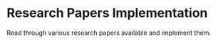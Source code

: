 # Research Papers Implementation

Read through various research papers available and implement them.
